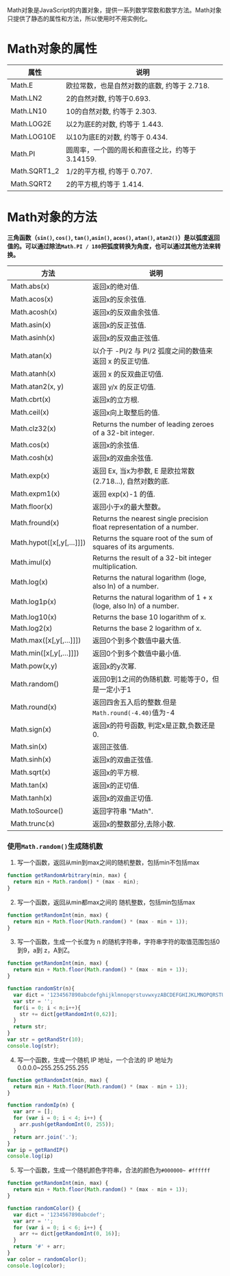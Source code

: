 Math对象是JavaScript的内置对象，提供一系列数学常数和数学方法。Math对象只提供了静态的属性和方法，所以使用时不用实例化。

# Math对象的属性
| 属性           | 说明                           |
| ------------ | ---------------------------- |
| Math.E       | 欧拉常数，也是自然对数的底数, 约等于 2.718.   |
| Math.LN2     | 2的自然对数, 约等于0.693.            |
| Math.LN10    | 10的自然对数, 约等于 2.303.          |
| Math.LOG2E   | 以2为底E的对数, 约等于 1.443.         |
| Math.LOG10E  | 以10为底E的对数, 约等于 0.434.        |
| Math.PI      | 圆周率，一个圆的周长和直径之比，约等于 3.14159. |
| Math.SQRT1_2 | 1/2的平方根, 约等于 0.707.          |
| Math.SQRT2   | 2的平方根,约等于 1.414.             |

# Math对象的方法

**三角函数（`sin()`, `cos()`, `tan()`,`asin()`, `acos()`, `atan()`, `atan2()`）是以弧度返回值的。可以通过除法`Math.PI / 180`把弧度转换为角度，也可以通过其他方法来转换。**

| 方法                      | 说明                                       |
| ----------------------- | ---------------------------------------- |
| Math.abs(x)             | 返回x的绝对值.                                 |
| Math.acos(x)            | 返回x的反余弦值.                                |
| Math.acosh(x)           | 返回x的反双曲余弦值.                              |
| Math.asin(x)            | 返回x的反正弦值.                                |
| Math.asinh(x)           | 返回x的反双曲正弦值.                              |
| Math.atan(x)            | 以介于 -PI/2 与 PI/2 弧度之间的数值来返回 x 的反正切值.     |
| Math.atanh(x)           | 返回 x 的反双曲正切值.                            |
| Math.atan2(x, y)        | 返回 y/x 的反正切值.                            |
| Math.cbrt(x)            | 返回x的立方根.                                 |
| Math.ceil(x)            | 返回x向上取整后的值.                              |
| Math.clz32(x)           | Returns the number of leading zeroes of a 32-bit integer. |
| Math.cos(x)             | 返回x的余弦值.                                 |
| Math.cosh(x)            | 返回x的双曲余弦值.                               |
| Math.exp(x)             | 返回 Ex, 当x为参数,  E 是欧拉常数 (2.718...), 自然对数的底. |
| Math.expm1(x)           | 返回 exp(x)-1 的值.                          |
| Math.floor(x)           | 返回小于x的最大整数。                              |
| Math.fround(x)          | Returns the nearest single precision float representation of a number. |
| Math.hypot([x[,y[,…]]]) | Returns the square root of the sum of squares of its arguments. |
| Math.imul(x)            | Returns the result of a 32-bit integer multiplication. |
| Math.log(x)             | Returns the natural logarithm (loge, also ln) of a number. |
| Math.log1p(x)           | Returns the natural logarithm of 1 + x (loge, also ln) of a number. |
| Math.log10(x)           | Returns the base 10 logarithm of x.      |
| Math.log2(x)            | Returns the base 2 logarithm of x.       |
| Math.max([x[,y[,…]]])   | 返回0个到多个数值中最大值.                           |
| Math.min([x[,y[,…]]])   | 返回0个到多个数值中最小值.                           |
| Math.pow(x,y)           | 返回x的y次幂.                                 |
| Math.random()           | 返回0到1之间的伪随机数. 可能等于0，但是一定小于1              |
| Math.round(x)           | 返回四舍五入后的整数.但是`Math.round(-4.40)`值为-4     |
| Math.sign(x)            | 返回x的符号函数, 判定x是正数,负数还是0.                  |
| Math.sin(x)             | 返回正弦值.                                   |
| Math.sinh(x)            | 返回x的双曲正弦值.                               |
| Math.sqrt(x)            | 返回x的平方根.                                 |
| Math.tan(x)             | 返回x的正切值.                                 |
| Math.tanh(x)            | 返回x的双曲正切值.                               |
| Math.toSource()         | 返回字符串 "Math".                            |
| Math.trunc(x)           | 返回x的整数部分,去除小数.                           |



### 使用`Math.random()`生成随机数

1. 写一个函数，返回从min到max之间的随机整数，包括min不包括max 

```javascript
function getRandomArbitrary(min, max) {
  return min + Math.random() * (max - min);
}
```

2. 写一个函数，返回从min都max之间的 随机整数，包括min包括max 

```javascript
function getRandomInt(min, max) {
  return min + Math.floor(Math.random() * (max - min + 1));
}
```

3. 写一个函数，生成一个长度为 n 的随机字符串，字符串字符的取值范围包括0到9，a到 z，A到Z。

```javascript
function getRandomInt(min, max) {
  return min + Math.floor(Math.random() * (max - min + 1));
}

function randomStr(n){
  var dict = '1234567890abcdefghijklmnopqrstuvwxyzABCDEFGHIJKLMNOPQRSTUVWXYZ';
  var str = '';
  for(i = 0; i < n;i++){
    str += dict[getRandomInt(0,62)];
  }
  return str;
}
var str = getRandStr(10);
console.log(str);

```

4. 写一个函数，生成一个随机 IP 地址，一个合法的 IP 地址为 0.0.0.0~255.255.255.255

```javascript
function getRandomInt(min, max) {
  return min + Math.floor(Math.random() * (max - min + 1));
}

function randomIp(n) {
  var arr = [];
  for (var i = 0; i < 4; i++) {
    arr.push(getRandomInt(0, 255));
  }
  return arr.join('.');
}
var ip = getRandIP()
console.log(ip)
```

5. 写一个函数，生成一个随机颜色字符串，合法的颜色为`#000000~ #ffffff`

```javascript
function getRandomInt(min, max) {
  return min + Math.floor(Math.random() * (max - min + 1));
}

function randomColor() {
  var dict = '1234567890abcdef';
  var arr = '';
  for (var i = 0; i < 6; i++) {
    arr += dict[getRandomInt(0, 16)];
  }
  return '#' + arr;
}
var color = randomColor();
console.log(color);
```



